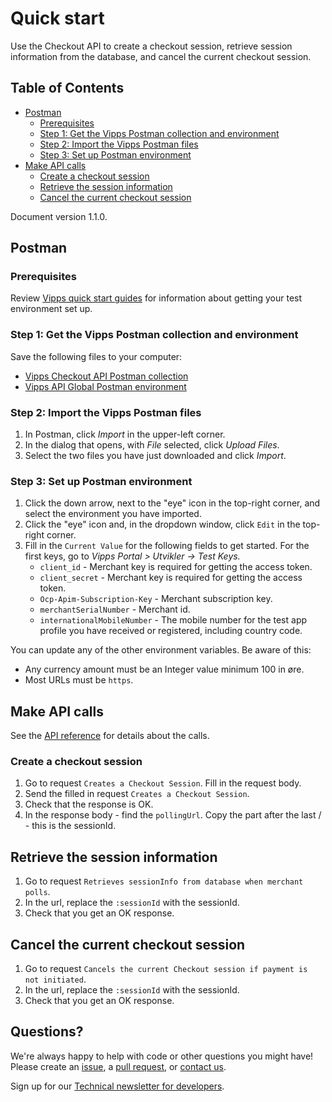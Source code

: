 <!-- START_METADATA
---
title: Quick start
sidebar_position: 5
---
END_METADATA -->

# Quick start

Use the Checkout API to create a checkout session, retrieve session information from the database, and cancel the current checkout session.

<!-- START_TOC -->

## Table of Contents

* [Postman](#postman)
  * [Prerequisites](#prerequisites)
  * [Step 1: Get the Vipps Postman collection and environment](#step-1-get-the-vipps-postman-collection-and-environment)
  * [Step 2: Import the Vipps Postman files](#step-2-import-the-vipps-postman-files)
  * [Step 3: Set up Postman environment](#step-3-set-up-postman-environment)
* [Make API calls](#make-api-calls)
  * [Create a checkout session](#create-a-checkout-session)
  * [Retrieve the session information](#retrieve-the-session-information)
  * [Cancel the current checkout session](#cancel-the-current-checkout-session)

<!-- END_TOC -->

Document version 1.1.0.

## Postman

### Prerequisites

Review
[Vipps quick start guides](https://github.com/vippsas/vipps-developers/blob/master/vipps-quick-start-guides.md) for information about getting your test environment set up.

### Step 1: Get the Vipps Postman collection and environment

Save the following files to your computer:

* [Vipps Checkout API Postman collection](tools/vipps-checkout-api-postman-collection.json)
* [Vipps API Global Postman environment](https://github.com/vippsas/vipps-developers/blob/master/tools/vipps-api-global-postman-environment.json)

### Step 2: Import the Vipps Postman files

1. In Postman, click *Import* in the upper-left corner.
1. In the dialog that opens, with *File* selected, click *Upload Files*.
1. Select the two files you have just downloaded and click *Import*.

### Step 3: Set up Postman environment

1. Click the down arrow, next to the "eye" icon in the top-right corner, and select the environment you have imported.
1. Click the "eye" icon and, in the dropdown window, click `Edit` in the top-right corner.
1. Fill in the `Current Value` for the following fields to get started. For the first keys, go to *Vipps Portal > Utvikler -> Test Keys.*
   * `client_id` - Merchant key is required for getting the access token.
   * `client_secret` - Merchant key is required for getting the access token.
   * `Ocp-Apim-Subscription-Key` - Merchant subscription key.
   * `merchantSerialNumber` - Merchant id.
   * `internationalMobileNumber` - The mobile number for the test app profile you have received or registered, including country code.

You can update any of the other environment variables. Be aware of this:

* Any currency amount must be an Integer value minimum 100 in øre.
* Most URLs must be `https`.

## Make API calls

See the
[API reference](https://vippsas.github.io/vipps-developer-docs/api/checkout)
for details about the calls.

### Create a checkout session

1. Go to request `Creates a Checkout Session`. Fill in the request body.
1. Send the filled in request `Creates a Checkout Session`.
1. Check that the response is OK.
1. In the response body - find the `pollingUrl`. Copy the part after the last / - this is the sessionId.

## Retrieve the session information

1. Go to request `Retrieves sessionInfo from database when merchant polls`.
1. In the url, replace the `:sessionId` with the sessionId.
1. Check that you get an OK response.

## Cancel the current checkout session

1. Go to request `Cancels the current Checkout session if payment is not initiated`.
1. In the url, replace the `:sessionId` with the sessionId.
1. Check that you get an OK response.

## Questions?

We're always happy to help with code or other questions you might have!
Please create an [issue](https://github.com/vippsas/vipps-checkout-api/issues),
a [pull request](https://github.com/vippsas/vipps-checkout-api/pulls),
or [contact us](https://github.com/vippsas/vipps-developers/blob/master/contact.md).

Sign up for our [Technical newsletter for developers](https://github.com/vippsas/vipps-developers/tree/master/newsletters).
